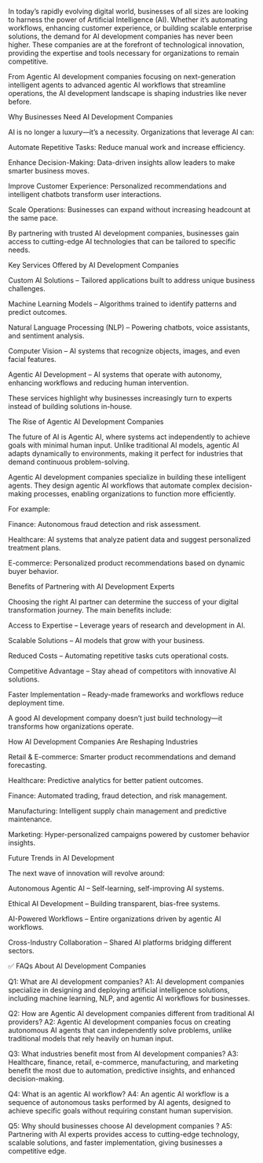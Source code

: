 In today’s rapidly evolving digital world, businesses of all sizes are looking to harness the power of Artificial Intelligence (AI). Whether it’s automating workflows, enhancing customer experience, or building scalable enterprise solutions, the demand for AI development companies
 has never been higher. These companies are at the forefront of technological innovation, providing the expertise and tools necessary for organizations to remain competitive.

From Agentic AI development companies focusing on next-generation intelligent agents to advanced agentic AI workflows that streamline operations, the AI development landscape is shaping industries like never before.

Why Businesses Need AI Development Companies

AI is no longer a luxury—it’s a necessity. Organizations that leverage AI can:

Automate Repetitive Tasks: Reduce manual work and increase efficiency.

Enhance Decision-Making: Data-driven insights allow leaders to make smarter business moves.

Improve Customer Experience: Personalized recommendations and intelligent chatbots transform user interactions.

Scale Operations: Businesses can expand without increasing headcount at the same pace.

By partnering with trusted AI development companies, businesses gain access to cutting-edge AI technologies that can be tailored to specific needs.

Key Services Offered by AI Development Companies

Custom AI Solutions – Tailored applications built to address unique business challenges.

Machine Learning Models – Algorithms trained to identify patterns and predict outcomes.

Natural Language Processing (NLP) – Powering chatbots, voice assistants, and sentiment analysis.

Computer Vision – AI systems that recognize objects, images, and even facial features.

Agentic AI Development – AI systems that operate with autonomy, enhancing workflows and reducing human intervention.

These services highlight why businesses increasingly turn to experts instead of building solutions in-house.

The Rise of Agentic AI Development Companies

The future of AI is Agentic AI, where systems act independently to achieve goals with minimal human input. Unlike traditional AI models, agentic AI adapts dynamically to environments, making it perfect for industries that demand continuous problem-solving.

Agentic AI development companies specialize in building these intelligent agents. They design agentic AI workflows that automate complex decision-making processes, enabling organizations to function more efficiently.

For example:

Finance: Autonomous fraud detection and risk assessment.

Healthcare: AI systems that analyze patient data and suggest personalized treatment plans.

E-commerce: Personalized product recommendations based on dynamic buyer behavior.

Benefits of Partnering with AI Development Experts

Choosing the right AI partner can determine the success of your digital transformation journey. The main benefits include:

Access to Expertise – Leverage years of research and development in AI.

Scalable Solutions – AI models that grow with your business.

Reduced Costs – Automating repetitive tasks cuts operational costs.

Competitive Advantage – Stay ahead of competitors with innovative AI solutions.

Faster Implementation – Ready-made frameworks and workflows reduce deployment time.

A good AI development company doesn’t just build technology—it transforms how organizations operate.

How AI Development Companies Are Reshaping Industries

Retail & E-commerce: Smarter product recommendations and demand forecasting.

Healthcare: Predictive analytics for better patient outcomes.

Finance: Automated trading, fraud detection, and risk management.

Manufacturing: Intelligent supply chain management and predictive maintenance.

Marketing: Hyper-personalized campaigns powered by customer behavior insights.

Future Trends in AI Development

The next wave of innovation will revolve around:

Autonomous Agentic AI – Self-learning, self-improving AI systems.

Ethical AI Development – Building transparent, bias-free systems.

AI-Powered Workflows – Entire organizations driven by agentic AI workflows.

Cross-Industry Collaboration – Shared AI platforms bridging different sectors.

✅ FAQs About AI Development Companies

Q1: What are AI development companies?
A1: AI development companies specialize in designing and deploying artificial intelligence solutions, including machine learning, NLP, and agentic AI workflows for businesses.

Q2: How are Agentic AI development companies different from traditional AI providers?
A2: Agentic AI development companies focus on creating autonomous AI agents that can independently solve problems, unlike traditional models that rely heavily on human input.

Q3: What industries benefit most from AI development companies?
A3: Healthcare, finance, retail, e-commerce, manufacturing, and marketing benefit the most due to automation, predictive insights, and enhanced decision-making.

Q4: What is an agentic AI workflow?
A4: An agentic AI workflow is a sequence of autonomous tasks performed by AI agents, designed to achieve specific goals without requiring constant human supervision.

Q5: Why should businesses choose AI development companies
?
A5: Partnering with AI experts provides access to cutting-edge technology, scalable solutions, and faster implementation, giving businesses a competitive edge.
